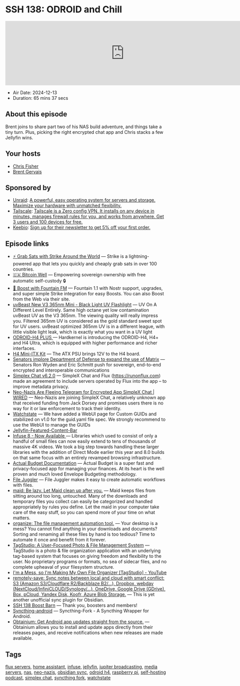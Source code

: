 # SSH 138: ODROID and Chill

<iframe src="https://player.fireside.fm/v2/dUlrHQih+JIKsGwUC?theme=dark" width="740" height="200" frameborder="0" scrolling="no"></iframe>

* Air Date: 2024-12-13
* Duration: 65 mins 37 secs

## About this episode

Brent joins to share part two of his NAS build adventure, and things take a tiny turn. Plus, picking the right encrypted chat app and Chris stacks a few Jellyfin wins.

## Your hosts
* [Chris Fisher](https://selfhosted.show/hosts/chrislas)
* [Brent Gervais](https://selfhosted.show/guests/brentgervais)

## Sponsored by

  * [Unraid](https://unraid.net/selfhosted): [A powerful, easy operating system for servers and storage. Maximize your hardware with unmatched flexibility.](https://unraid.net/selfhosted)
  * [Tailscale](http://tailscale.com/selfhosted): [Tailscale is a Zero config VPN. It installs on any device in minutes, manages firewall rules for you, and works from anywhere. Get 3 users and 100 devices for free. ](http://tailscale.com/selfhosted)
  * [Keebio](https://keeb.io/selfhosted): [Sign up for their newsletter to get 5% off your first order.](https://keeb.io/selfhosted)



## Episode links

  * [⚡ Grab Sats with Strike Around the World](https://strike.me/download/ "⚡ Grab Sats with Strike Around the World") — Strike is a lightning-powered app that lets you quickly and cheaply grab sats in over 100 countries.
  * [🇨🇦 Bitcoin Well](https://bitcoinwell.com/ "🇨🇦  Bitcoin Well") — Empowering sovereign ownership with free automatic self-custody 🔒
  * [🎉 Boost with Fountain FM](https://fountain.fm/show/LxGQPEpBqTDLxF4d6qC5 "🎉 Boost with Fountain FM") — Fountain 1.1 with Nostr support, upgrades, and super simple Strike integration for easy Boosts. You can also Boost from the Web via their site.
  * [uvBeast New V3 365nm Mini - Black Light UV Flashlight](https://www.amazon.com/dp/B085W7B5V3 "uvBeast New V3 365nm Mini - Black Light UV Flashlight") — UV On A Different Level Entirely. Same high octane yet low contamination uvBeast UV as the V3 365nm. The viewing quality will really impress you. Filtered 365nm UV is considered as the gold standard sweet spot for UV users. uvBeast optimized 365nm UV is in a different league, with little visible light leak, which is exactly what you want in a UV light 
  * [ODROID-H4 PLUS ](https://www.hardkernel.com/shop/odroid-h4-plus/ "ODROID-H4 PLUS ") — Hardkernel is introducing the ODROID-H4, H4+ and H4 Ultra, which is equipped with higher performance and richer interfaces.
  * [H4 Mini-ITX Kit](https://www.hardkernel.com/shop/h4-mini-itx-kit/ "H4 Mini-ITX Kit") — The ATX PSU brings 12V to the H4 board. 
  * [Senators implore Department of Defense to expand the use of Matrix](https://element.io/blog/senators-implore-department-of-defense-to-expand-the-use-of-matrix/?ref=selfh.st "Senators implore Department of Defense to expand the use of Matrix") — Senators Ron Wyden and Eric Schmitt push for sovereign, end-to-end encrypted and interoperable communications
  * [Simplex Chat v6.2.0](https://github.com/simplex-chat/simplex-chat/releases/tag/v6.2.0 "Simplex Chat v6.2.0") — SimpleX Chat and Flux (https://runonflux.com) made an agreement to include servers operated by Flux into the app – to improve metadata privacy.
  * [Neo-Nazis Are Fleeing Telegram for Encrypted App SimpleX Chat | WIRED](https://www.wired.com/story/neo-nazis-flee-telegram-encrypted-app-simplex/?utm_brand=wired&utm_medium=social&mbid=social_twitter&utm_source=twitter&utm_social-type=owned "Neo-Nazis Are Fleeing Telegram for Encrypted App SimpleX Chat | WIRED") — Neo-Nazis are joining SimpleX Chat, a relatively unknown app that received funding from Jack Dorsey and promises users there is no way for it or law enforcement to track their identity.
  * [Watchstate](https://github.com/arabcoders/watchstate?ref=selfhosted.show "Watchstate") — We have added a WebUI page for Custom GUIDs and stabilized on v1.0 for the guid.yaml file spec. We strongly recommend to use the WebUI to manage the GUIDs
  * [Jellyfin-Featured-Content-Bar ](https://github.com/tedhinklater/Jellyfin-Featured-Content-Bar "Jellyfin-Featured-Content-Bar ")
  * [Infuse 8 - Now Available ](https://firecore.com/blog/infuse-8-now-available "Infuse 8 - Now Available ") — Libraries which used to consist of only a handful of small files can now easily extend to tens of thousands of massive 4K videos. We took a big step towards handling these larger libraries with the addition of Direct Mode earlier this year and 8.0 builds on that same focus with an entirely revamped browsing infrastructure. 
  * [Actual Budget Documentation](https://actualbudget.org/ "Actual Budget Documentation") — Actual Budget is a super fast and privacy-focused app for managing your finances. At its heart is the well proven and much loved Envelope Budgeting methodology.
  * [File Juggler](https://www.filejuggler.com/ "File Juggler") — File Juggler makes it easy to create automatic workflows with files.
  * [maid: Be lazy. Let Maid clean up after you.](https://github.com/maid/maid "maid: Be lazy. Let Maid clean up after you.") — Maid keeps files from sitting around too long, untouched. Many of the downloads and temporary files you collect can easily be categorized and handled appropriately by rules you define. Let the maid in your computer take care of the easy stuff, so you can spend more of your time on what matters.
  * [organize: The file management automation tool.](https://github.com/tfeldmann/organize "organize: The file management automation tool.") — Your desktop is a mess? You cannot find anything in your downloads and documents? Sorting and renaming all these files by hand is too tedious? Time to automate it once and benefit from it forever.
  * [TagStudio: A User-Focused Photo & File Management System](https://github.com/TagStudioDev/TagStudio "TagStudio: A User-Focused Photo & File Management System") — TagStudio is a photo & file organization application with an underlying tag-based system that focuses on giving freedom and flexibility to the user. No proprietary programs or formats, no sea of sidecar files, and no complete upheaval of your filesystem structure. 
  * [I'm a Mess, so I'm Making My Own File Organizer [TagStudio] - YouTube](https://www.youtube.com/watch?v=wTQeMkYRMcw "I'm a Mess, so I'm Making My Own File Organizer \[TagStudio\] - YouTube")
  * [remotely-save: Sync notes between local and cloud with smart conflict: S3 (Amazon S3/Cloudflare R2/Backblaze B2/...), Dropbox, webdav (NextCloud/InfiniCLOUD/Synology/...), OneDrive, Google Drive (GDrive), Box, pCloud, Yandex Disk, Koofr, Azure Blob Storage.](https://github.com/remotely-save/remotely-save "remotely-save: Sync notes between local and cloud with smart conflict: S3 \(Amazon S3/Cloudflare R2/Backblaze B2/...\), Dropbox, webdav \(NextCloud/InfiniCLOUD/Synology/...\), OneDrive, Google Drive \(GDrive\), Box, pCloud, Yandex Disk, Koofr, Azure Blob Storage.") — This is yet another unofficial sync plugin for Obsidian.
  * [SSH 138 Boost Barn](https://paste.docs.lol/code/SmitesStertorousness "SSH 138 Boost Barn") — Thank you, boosters and members! 
  * [Syncthing-android](https://github.com/Catfriend1/syncthing-android "Syncthing-android") — Syncthing-Fork - A Syncthing Wrapper for Android.
  * [Obtainium: Get Android app updates straight from the source.](https://github.com/ImranR98/Obtainium "Obtainium: Get Android app updates straight from the source.") — Obtainium allows you to install and update apps directly from their releases pages, and receive notifications when new releases are made available.



## Tags

[flux servers](https://selfhosted.show/tags/flux%20servers), [home assistant](https://selfhosted.show/tags/home%20assistant), [infuse](https://selfhosted.show/tags/infuse), [jellyfin](https://selfhosted.show/tags/jellyfin), [jupiter broadcasting](https://selfhosted.show/tags/jupiter%20broadcasting), [media servers](https://selfhosted.show/tags/media%20servers), [nas](https://selfhosted.show/tags/nas), [neo-nazis](https://selfhosted.show/tags/neo-nazis), [obsidian sync](https://selfhosted.show/tags/obsidian%20sync), [odroid h4](https://selfhosted.show/tags/odroid%20h4), [raspberry pi](https://selfhosted.show/tags/raspberry%20pi), [self-hosting podcast](https://selfhosted.show/tags/self-hosting%20podcast), [simplex chat](https://selfhosted.show/tags/simplex%20chat), [syncthing fork](https://selfhosted.show/tags/syncthing%20fork), [watchstate](https://selfhosted.show/tags/watchstate)